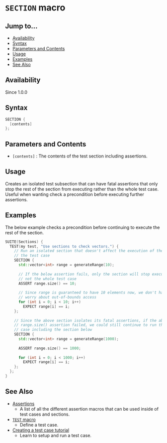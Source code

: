 # `SECTION` macro

## Jump to...
- [Availability](#Availability)
- [Syntax](#Syntax)
- [Parameters and Contents](#Parameters-and-Contents)
- [Usage](#Usage)
- [Examples](#Examples)
- [See Also](#See-Also)

## Availability
Since 1.0.0

## Syntax
``` C++
SECTION {
  [contents]
};
```

## Parameters and Contents
- `[contents]` : The contents of the test section including assertions.

## Usage

Creates an isolated test subsection that can have fatal assertions that only
stop the rest of the section from executing rather than the whole test case.
Useful when wanting check a precondition before executing further assertions.

## Examples

The below example checks a precondition before continuing to execute the rest of
the section.
``` C++
SUITE(Sections) {
  TEST(my test, "Use sections to check vectors.") {
    // Run an isolated section that doesn't affect the execution of the rest of
    // the test case
    SECTION {
      std::vector<int> range = generateRange(10);
      
      // If the below assertion fails, only the section will stop executing,
      // not the whole test case
      ASSERT range.size() == 10;
      
      // Since range is guaranteed to have 10 elements now, we don't have to
      // worry about out-of-bounds access
      for (int i = 0; i < 10; i++)
        EXPECT range[i] == i;
    };
    
    // Since the above section isolates its fatal assertions, if the above
    // range.size() assertion failed, we could still continue to run the test
    // case including the section below
    SECTION {
      std::vector<int> range = generateRange(1000);
      
      ASSERT range.size() == 1000;
      
      for (int i = 0; i < 1000; i++)
        EXPECT range[i] == i;
    };
  };
}
```

## See Also

- [Assertions](../Assertions)
  - A list of all the different assertion macros that can be used inside of test
    cases and sections.
- [`TEST` macro](TEST.md)
  - Define a test case.
- [Creating a test case tutorial](../../Tutorials/Test-Case.md)
  - Learn to setup and run a test case.
